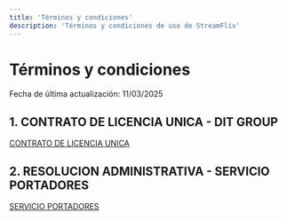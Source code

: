 ```yaml
---
title: 'Términos y condiciones'
description: 'Términos y condiciones de uso de StreamFlix'
---
```


# Términos y condiciones

Fecha de última actualización: 11/03/2025

## 1. CONTRATO DE LICENCIA UNICA - DIT GROUP

[CONTRATO DE LICENCIA UNICA](https://drive.google.com/file/d/11QETgEmzlBePL4gJE_xmH8SQE5iZf51A/view?usp=sharing)


## 2. RESOLUCION ADMINISTRATIVA - SERVICIO PORTADORES

[SERVICIO PORTADORES](https://drive.google.com/file/d/1AldQosyecQfUR-iEkMwk0oYIkoz-azzJ/view?usp=sharing)
